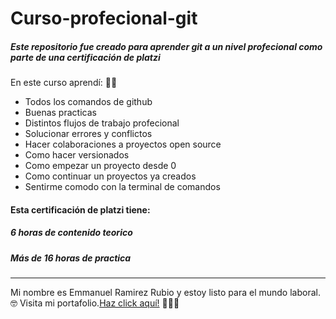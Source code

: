 # Curso-profecional-git
#####  Este repositorio fue creado para aprender git a un nivel profecional como parte de una certificación de platzi
En este curso aprendí: 🧑‍💻
- Todos los comandos de github
- Buenas practicas
- Distintos flujos de trabajo profecional
- Solucionar errores y conflictos
- Hacer colaboraciones a proyectos open source
- Como hacer versionados
- Como empezar un proyecto desde 0
- Como continuar un proyectos ya creados
- Sentirme comodo con la terminal de comandos

 #### Esta certificación de platzi tiene:
##### 6 horas de contenido teorico
##### Más de 16 horas de practica

------------
Mi nombre es Emmanuel Ramirez Rubio y estoy listo para el mundo laboral.  🤓
Visita mi portafolio.[Haz click aquí!](http:/https://emmanuelramirez.netlify.app/ "Haz click aquí!")
👨🏼‍💻
